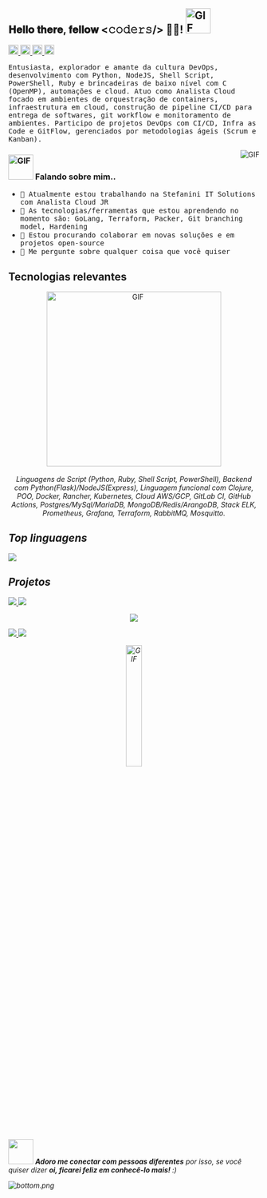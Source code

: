 <h2> 𝐇𝐞𝐥𝐥𝐨 𝐭𝐡𝐞𝐫𝐞, 𝐟𝐞𝐥𝐥𝐨𝐰 <𝚌𝚘𝚍𝚎𝚛𝚜/> 👨‍💻! <img src="https://media.giphy.com/media/mGcNjsfWAjY5AEZNw6/giphy.gif" alt="GIF" width="50px"></h2>

<p align="left">
  <a href="https://www.linkedin.com/in/luccapessoa">
    <img alt="Linkedin - /in/luccapessoa" src="https://img.icons8.com/ios/50/000000/linkedin.png" width="20px">
  </a>
  <a href="https://github.com/lpmatos">
    <img alt="Github - /lpmatos" src="https://img.icons8.com/ios/50/000000/github.png" width="20px">
  </a>
  <a href="https://www.facebook.com/luccapessoa9">
    <img alt="Facebook - /luccapessoa" src="https://img.icons8.com/ios/50/000000/facebook-new.png" width="20px">
  </a>
  <a href="https://www.instagram.com/luccapessoa/">
    <img alt="Instagram - /luccapessoa" src="https://img.icons8.com/ios/50/000000/instagram-new.png" width="20px">
  </a>
</p>

<p>
  <samp>
    Entusiasta, explorador e amante da cultura DevOps, desenvolvimento com Python, NodeJS, Shell Script, PowerShell, Ruby e brincadeiras de baixo nível com C (OpenMP), automações e cloud. Atuo como Analista Cloud focado em ambientes de orquestração de containers, infraestrutura em cloud, construção de pipeline CI/CD para entrega de softwares, git workflow e monitoramento de ambientes. Participo de projetos DevOps com CI/CD, Infra as Code e GitFlow, gerenciados por metodologias ágeis (Scrum e Kanban).
  </samp>
</p>

<img align="right" src="https://media.giphy.com/media/836HiJc7pgzy8iNXCn/giphy.gif" alt="GIF"/>

<h3>
  <img src="https://media.giphy.com/media/VgCDAzcKvsR6OM0uWg/giphy.gif" alt="GIF" width="50px"> Falando sobre mim..
</h3>

<ul>
  <li>
    <samp>🔭 Atualmente estou trabalhando na Stefanini IT Solutions com Analista Cloud JR</samp>
  </li>
  <li>
    <samp>🌱 As tecnologias/ferramentas que estou aprendendo no momento são: GoLang, Terraform, Packer, Git branching model, Hardening</samp>
  </li>
  <li>
    <samp>👯 Estou procurando colaborar em novas soluções e em projetos open-source</samp>
  </li>
  <li>
    <samp>💬 Me pergunte sobre qualquer coisa que você quiser</samp>
  </li>
</ul>

<h2>Tecnologias relevantes</h2>

<p align="center">
  <img align="center" src="https://media.giphy.com/media/137EaR4vAOCn1S/giphy.gif" alt="GIF" width="350" heigh="190"/>
  <br>
  <br>
  <em>
    Linguagens de Script (Python, Ruby, Shell Script, PowerShell), Backend com Python(Flask)/NodeJS(Express), Linguagem funcional com Clojure, POO, Docker, Rancher, Kubernetes, Cloud AWS/GCP, GitLab CI, GitHub Actions, Postgres/MySql/MariaDB, MongoDB/Redis/ArangoDB, Stack ELK, Prometheus, Grafana, Terraform, RabbitMQ, Mosquitto.
  <em>
</p>

<h2>Top linguagens</h2>

<img src="https://github-readme-stats.vercel.app/api/top-langs/?username=lpmatos&layout=compact&show_icons=true&title_color=5C2DAE&icon_color=5C2DAE"/>

<h2>Projetos</h2>

<p align="left">
  <a href="https://github.com/lpmatos/twitter-realtime-processing-covid">
    <img src="https://github-readme-stats.vercel.app/api/pin/?username=lpmatos&repo=twitter-realtime-processing-covid" />
  </a>
  <a href="https://github.com/lpmatos/twitter-sentimental-analysis-covid">
    <img src="https://github-readme-stats.vercel.app/api/pin/?username=lpmatos&repo=twitter-sentimental-analysis-covid" />
  </a>
</p>

<p align="center">
  <img src="https://github-readme-stats.vercel.app/api?username=lpmatos&show_icons=true" />
</p>

<p align="left">
  <a href="https://github.com/lpmatos/zoho-dynamic-chart">
    <img src="https://github-readme-stats.vercel.app/api/pin/?username=lpmatos&repo=zoho-dynamic-chart" />
  </a>
  <a href="https://github.com/lpmatos/terraform-gitlab-variables">
    <img src="https://github-readme-stats.vercel.app/api/pin/?username=lpmatos&repo=terraform-gitlab-variables" />
  </a>
</p>

<p align="center">
  <img width=25% src="https://media.giphy.com/media/IThjAlJnD9WNO/giphy.gif" alt="GIF">
</p>

<p>
  <img src="https://media.giphy.com/media/LnQjpWaON8nhr21vNW/giphy.gif" width="50px">
    <em>
      <b>
        Adoro me conectar com pessoas diferentes</b> por isso, se você quiser dizer <b>oi, ficarei feliz em conhecê-lo mais!
      </b> :)
    <em>
</p>

![bottom.png](https://i.loli.net/2020/07/12/b3grZD6LFseGuUP.png)
